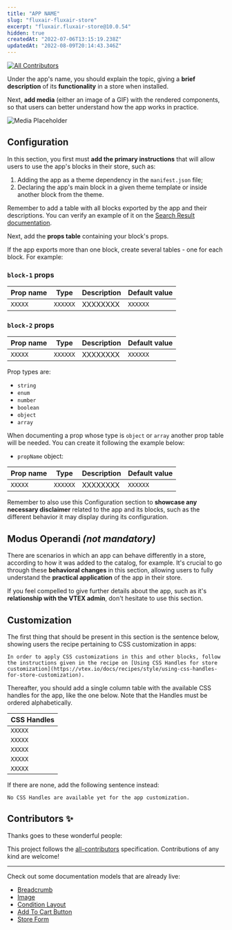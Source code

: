 ```yaml
---
title: "APP NAME"
slug: "fluxair-fluxair-store"
excerpt: "fluxair.fluxair-store@10.0.54"
hidden: true
createdAt: "2022-07-06T13:15:19.238Z"
updatedAt: "2022-08-09T20:14:43.346Z"
---
```

<!-- DOCS-IGNORE:start -->
<!-- ALL-CONTRIBUTORS-BADGE:START - Do not remove or modify this section -->
[![All Contributors](https://img.shields.io/badge/all_contributors-0-orange.svg?style=flat-square)](#contributors-)
<!-- ALL-CONTRIBUTORS-BADGE:END -->
<!-- DOCS-IGNORE:end -->

Under the app's name, you should explain the topic, giving a **brief description** of its **functionality** in a store when installed.

Next, **add media** (either an image of a GIF) with the rendered components, so that users can better understand how the app works in practice. 

![Media Placeholder](https://user-images.githubusercontent.com/52087100/71204177-42ca4f80-227e-11ea-89e6-e92e65370c69.png)

## Configuration 

In this section, you first must **add the primary instructions** that will allow users to use the app's blocks in their store, such as:

1. Adding the app as a theme dependency in the `manifest.json` file;
2. Declaring the app's main block in a given theme template or inside another block from the theme.

Remember to add a table with all blocks exported by the app and their descriptions. You can verify an example of it on the [Search Result documentation](https://vtex.io/docs/components/all/vtex.search-result@3.56.1/). 

Next, add the **props table** containing your block's props. 

If the app exports more than one block, create several tables - one for each block. For example:

### `block-1` props

| Prop name    | Type            | Description    | Default value                                                                                                                               |
| ------------ | --------------- | --------------------------------------------------------------------------------------------------------------------------------------------- | ---------- | 
| `XXXXX`      | `XXXXXX`       | XXXXXXXX         | `XXXXXX`        |


### `block-2` props

| Prop name    | Type            | Description    | Default value                                                                                                                               |
| ------------ | --------------- | --------------------------------------------------------------------------------------------------------------------------------------------- | ---------- | 
| `XXXXX`      | `XXXXXX`       | XXXXXXXX         | `XXXXXX`        |

Prop types are: 

- `string` 
- `enum` 
- `number` 
- `boolean` 
- `object` 
- `array` 

When documenting a prop whose type is `object` or `array` another prop table will be needed. You can create it following the example below:

- `propName` object:

| Prop name    | Type            | Description    | Default value                                                                                                                               |
| ------------ | --------------- | --------------------------------------------------------------------------------------------------------------------------------------------- | ---------- | 
| `XXXXX`      | `XXXXXX`       | XXXXXXXX         | `XXXXXX`        |


Remember to also use this Configuration section to  **showcase any necessary disclaimer** related to the app and its blocks, such as the different behavior it may display during its configuration. 

## Modus Operandi *(not mandatory)*

There are scenarios in which an app can behave differently in a store, according to how it was added to the catalog, for example. It's crucial to go through these **behavioral changes** in this section, allowing users to fully understand the **practical application** of the app in their store.

If you feel compelled to give further details about the app, such as it's **relationship with the VTEX admin**, don't hesitate to use this section. 

## Customization

The first thing that should be present in this section is the sentence below, showing users the recipe pertaining to CSS customization in apps:

`In order to apply CSS customizations in this and other blocks, follow the instructions given in the recipe on [Using CSS Handles for store customization](https://vtex.io/docs/recipes/style/using-css-handles-for-store-customization).`

Thereafter, you should add a single column table with the available CSS handles for the app, like the one below. Note that the Handles must be ordered alphabetically.

| CSS Handles |
| ----------- | 
| `XXXXX` | 
| `XXXXX` | 
| `XXXXX` | 
| `XXXXX` | 
| `XXXXX` |


If there are none, add the following sentence instead:

`No CSS Handles are available yet for the app customization.`

<!-- DOCS-IGNORE:start -->

## Contributors ✨

Thanks goes to these wonderful people:

<!-- ALL-CONTRIBUTORS-LIST:START - Do not remove or modify this section -->
<!-- prettier-ignore-start -->
<!-- markdownlint-disable -->
<!-- markdownlint-enable -->
<!-- prettier-ignore-end -->
<!-- ALL-CONTRIBUTORS-LIST:END -->

This project follows the [all-contributors](https://github.com/all-contributors/all-contributors) specification. Contributions of any kind are welcome!

<!-- DOCS-IGNORE:end -->

---- 

Check out some documentation models that are already live: 
- [Breadcrumb](https://github.com/vtex-apps/breadcrumb)
- [Image](https://vtex.io/docs/components/general/vtex.store-components/image)
- [Condition Layout](https://vtex.io/docs/components/all/vtex.condition-layout@1.1.6/)
- [Add To Cart Button](https://vtex.io/docs/components/content-blocks/vtex.add-to-cart-button@0.9.0/)
- [Store Form](https://vtex.io/docs/components/all/vtex.store-form@0.3.4/)